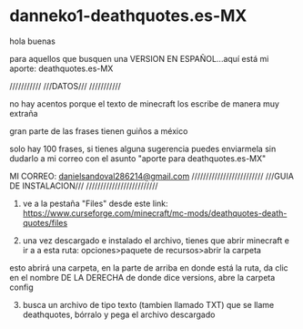 # danneko1-deathquotes.es-MX
hola buenas

para aquellos que busquen una VERSION EN ESPAÑOL...aquí está mi aporte: deathquotes.es-MX

///////////
///DATOS///
///////////

no hay acentos porque el texto de minecraft los escribe de manera muy extraña

gran parte de las frases tienen guiños a méxico

solo hay 100 frases, si tienes alguna sugerencia puedes enviarmela sin dudarlo a mi correo con el asunto "aporte para deathquotes.es-MX"

MI CORREO: danielsandoval286214@gmail.com
/////////////////////////
///GUIA DE INSTALACION///
/////////////////////////
1. ve a la pestaña "Files" desde este link: https://www.curseforge.com/minecraft/mc-mods/deathquotes-death-quotes/files

2. una vez descargado e instalado el archivo, tienes que abrir minecraft e ir a a esta ruta: opciones>paquete de recursos>abrir la carpeta

esto abrirá una carpeta, en la parte de arriba en donde está la ruta, da clic en el nombre DE LA DERECHA de donde dice versions, abre la carpeta config

3. busca un archivo de tipo texto (tambien llamado TXT) que se llame deathquotes, bórralo y pega el archivo descargado
